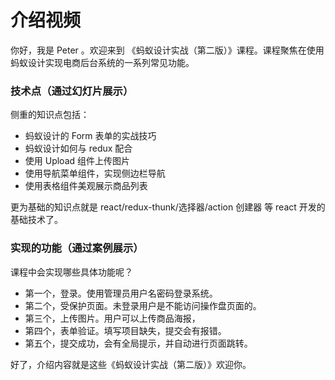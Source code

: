 # 介绍视频

你好，我是 Peter 。欢迎来到 《蚂蚁设计实战（第二版）》课程。课程聚焦在使用蚂蚁设计实现电商后台系统的一系列常见功能。

### 技术点（通过幻灯片展示）

侧重的知识点包括：

- 蚂蚁设计的 Form 表单的实战技巧
- 蚂蚁设计如何与 redux 配合
- 使用 Upload 组件上传图片
- 使用导航菜单组件，实现侧边栏导航
- 使用表格组件美观展示商品列表

更为基础的知识点就是 react/redux-thunk/选择器/action 创建器 等 react 开发的基础技术了。

### 实现的功能（通过案例展示）

课程中会实现哪些具体功能呢？

- 第一个，登录。使用管理员用户名密码登录系统。
- 第二个，受保护页面。未登录用户是不能访问操作盘页面的。
- 第三个，上传图片。用户可以上传商品海报，
- 第四个，表单验证。填写项目缺失，提交会有报错。
- 第五个，提交成功，会有全局提示，并自动进行页面跳转。

好了，介绍内容就是这些《蚂蚁设计实战（第二版）》欢迎你。

